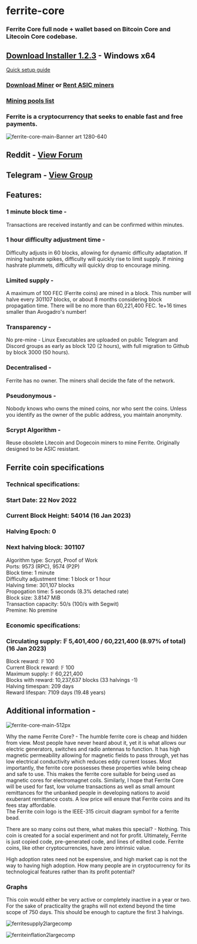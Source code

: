 # ferrite-core
### Ferrite Core full node + wallet based on Bitcoin Core and Litecoin Core codebase.
## [**Download Installer 1.2.3**](https://github.com/koh-gt/ferrite-core/releases/download/v1.2.3/ferrite-1.2.3-win64-setup.exe) - Windows x64
[Quick setup guide](https://github.com/koh-gt/ferrite-core/wiki/Getting-Started)

### [**Download Miner**](https://github.com/koh-gt/ferrite-core/releases/download/v1.2.3/ferrite-pool-miner.7z) or [Rent ASIC miners](https://github.com/koh-gt/ferrite-core/wiki/Rent-an-ASIC-miner)

### [Mining pools list](https://github.com/koh-gt/ferrite-core/wiki/Mining-Pools-List)  

### Ferrite is a cryptocurrency that seeks to enable fast and free payments.  <br>

![ferrite-core-main-Banner art 1280-640](https://user-images.githubusercontent.com/101822992/204157973-5025ca19-d12b-4656-9b7a-2f3956b34c9f.png)


##   Reddit - [View Forum](https://www.reddit.com/r/Ferritecoin/)
## Telegram - [View Group](https://t.me/ferrite_core) 

## Features:
### 1 minute block time - 
Transactions are received instantly and can be confirmed within minutes.

### 1 hour difficulty adjustment time - 
Difficulty adjusts in 60 blocks, allowing for dynamic difficulty adaptation.
If mining hashrate spikes, difficulty will quickly rise to limit supply.
If mining hashrate plummets, difficulty will quickly drop to encourage mining.

### Limited supply - 
A maximum of 100 FEC (Ferrite coins) are mined in a block. 
This number will halve every 301107 blocks, or about 8 months considering block propagation time.
There will be no more than 60,221,400 FEC. 1e+16 times smaller than Avogadro's number!

### Transparency - 
No pre-mine - Linux Executables are uploaded on public Telegram and Discord groups as early as block 120 (2 hours), with full migration to Github by block 3000 (50 hours).

### Decentralised - 
Ferrite has no owner. The miners shall decide the fate of the network.

### Pseudonymous -
Nobody knows who owns the mined coins, nor who sent the coins. Unless you identify as the owner of the public address, you maintain anonymity.

### Scrypt Algorithm -  
Reuse obsolete Litecoin and Dogecoin miners to mine Ferrite. Originally designed to be ASIC resistant. 

## Ferrite coin specifications
### Technical specifications: <br/>
### Start Date: 22 Nov 2022
### Current Block Height: **54014** (16 Jan 2023)
### Halving Epoch: **0**
### Next halving block: 301107

Algorithm type: Scrypt, Proof of Work <br/>
Ports: 9573 (RPC), 9574 (P2P) <br/>
Block time: 1 minute <br/>
Difficulty adjustment time: 1 block or 1 hour <br/>
Halving time: 301,107 blocks <br/>
Propogation time: 5 seconds (8.3% detached rate) <br/>
Block size: 3.8147 MiB <br/>
Transaction capacity: 50/s (100/s with Segwit) <br/>
Premine: No premine <br/>

### Economic specifications: <br/>
### Circulating supply: **𝔽 5,401,400 / 60,221,400 (8.97% of total)** (16 Jan 2023)  
Block reward: 𝔽 100 <br/>
Current Block reward:  𝔽 100 <br/>
Maximum supply: 𝔽 60,221,400 <br/>
Blocks with reward: 10,237,637 blocks (33 halvings -1) <br/>
Halving timespan: 209 days <br/>
Reward lifespan: 7109 days (19.48 years) <br/>
 
## Additional information - 

![ferrite-core-main-512px](https://user-images.githubusercontent.com/101822992/204157969-c910673a-44a3-42a8-be9c-957907c05b39.png)

Why the name Ferrite Core? - The humble ferrite core is cheap and hidden from view. Most people have never heard about it, yet it is what allows our electric generators, switches and radio antennas to function. It has high magnetic permeability allowing for magnetic fields to pass through, yet has low electrical conductivity which reduces eddy current losses. Most importantly, the ferrite core possesses these properties while being cheap and safe to use. This makes the ferrite core suitable for being used as magnetic cores for electromagnet coils. 
Similarly, I hope that Ferrite Core will be used for fast, low volume transactions as well as small amount remittances for the unbanked people in developing nations to avoid exuberant remittance costs. A low price will ensure that Ferrite coins and its fees stay affordable.  
The Ferrite coin logo is the IEEE-315 circuit diagram symbol for a ferrite bead.

There are so many coins out there, what makes this special? - Nothing. This coin is created for a social experiment and not for profit. Ultimately, Ferrite is just copied code, pre-generated code, and lines of edited code. Ferrite coins, like other cryptocurrencies, have zero intrinsic value.

High adoption rates need not be expensive, and high market cap is not the way to having high adoption.
How many people are in cryptocurrency for its technological features rather than its profit potential?

### Graphs
This coin would either be very active or completely inactive in a year or two. For the sake of practicality the graphs will not extend beyond the time scope of 750 days. This should be enough to capture the first 3 halvings.  

![ferritesupply2largecomp](https://user-images.githubusercontent.com/101822992/211856269-52aa141b-a737-4bba-b36b-4f84a3be5549.PNG)

![ferriteinflation2largecomp](https://user-images.githubusercontent.com/101822992/211856286-cb48032d-e363-422e-bd28-93ff064761c8.PNG)




